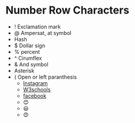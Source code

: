 # Number Row Characters
- ! Exclamation mark
- @ Ampersat, at symbol
-  Hash
- $ Dollar sign
-  % percent
- ^ Cirumflex
-  & And symbol
-   Asterisk
-  ( Open or left paranthesis
   - [Instagram](https://www.instagram.com/)
   - [W3schools](https://www.w3schools.com/)
   - [facebook](https://www.facebook.com/)
   - :blush:
   -  :smiley:
   -  :heart_eyes: 
